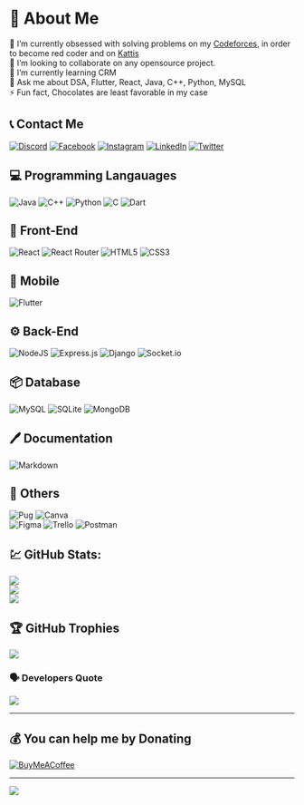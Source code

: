 # 🦉 About Me
🔭 I’m currently obsessed with solving problems on my [Codeforces](https://codeforces.com/profile/ihnaqi), in order to become red coder and on [Kattis](https://open.kattis.com/users/ihnaqi) <br>👯 I’m looking to collaborate on any opensource project.<br>🌱 I’m currently learning CRM<br>💬 Ask me about DSA, Flutter, React, Java, C++, Python, MySQL<br>⚡ Fun fact, Chocolates are least favorable in my case


## 📞 Contact Me
[![Discord](https://img.shields.io/badge/Discord-%237289DA.svg?logo=discord&logoColor=white)](https://discord.gg/https://discord.gg/wAcFS2Rv) [![Facebook](https://img.shields.io/badge/Facebook-%231877F2.svg?logo=Facebook&logoColor=white)](https://facebook.com/ih.naqi@outlookc.om) [![Instagram](https://img.shields.io/badge/Instagram-%23E4405F.svg?logo=Instagram&logoColor=white)](https://instagram.com/ih.naqi) [![LinkedIn](https://img.shields.io/badge/LinkedIn-%230077B5.svg?logo=linkedin&logoColor=white)](https://linkedin.com/in/ishtiaqnaqi) [![Twitter](https://img.shields.io/badge/Twitter-%231DA1F2.svg?logo=Twitter&logoColor=white)](https://twitter.com/ih_naqi) 


## 💻  Programming Langauages
![Java](https://img.shields.io/badge/java-%23ED8B00.svg?style=for-the-badge&logo=java&logoColor=white)
![C++](https://img.shields.io/badge/c++-%2300599C.svg?style=for-the-badge&logo=c%2B%2B&logoColor=white) 
![Python](https://img.shields.io/badge/python-3670A0?style=for-the-badge&logo=python&logoColor=ffdd54)
![C](https://img.shields.io/badge/c-%2300599C.svg?style=for-the-badge&logo=c&logoColor=white) 
![Dart](https://img.shields.io/badge/dart-%230175C2.svg?style=for-the-badge&logo=dart&logoColor=white) 

## 🎨 Front-End

![React](https://img.shields.io/badge/react-%2320232a.svg?style=for-the-badge&logo=react&logoColor=%2361DAFB) 
![React Router](https://img.shields.io/badge/React_Router-CA4245?style=for-the-badge&logo=react-router&logoColor=white) 
![HTML5](https://img.shields.io/badge/html5-%23E34F26.svg?style=for-the-badge&logo=html5&logoColor=white) 
![CSS3](https://img.shields.io/badge/css3-%231572B6.svg?style=for-the-badge&logo=css3&logoColor=white)  

## 📱 Mobile
![Flutter](https://img.shields.io/badge/Flutter-%2302569B.svg?style=for-the-badge&logo=Flutter&logoColor=white) 

## ⚙️ Back-End
![NodeJS](https://img.shields.io/badge/node.js-6DA55F?style=for-the-badge&logo=node.js&logoColor=white) 
![Express.js](https://img.shields.io/badge/express.js-%23404d59.svg?style=for-the-badge&logo=express&logoColor=%2361DAFB) 
![Django](https://img.shields.io/badge/django-%23092E20.svg?style=for-the-badge&logo=django&logoColor=white) 
![Socket.io](https://img.shields.io/badge/Socket.io-black?style=for-the-badge&logo=socket.io&badgeColor=010101) 

## 📦 Database
![MySQL](https://img.shields.io/badge/mysql-%2300f.svg?style=for-the-badge&logo=mysql&logoColor=white) 
![SQLite](https://img.shields.io/badge/sqlite-%2307405e.svg?style=for-the-badge&logo=sqlite&logoColor=white) 
![MongoDB](https://img.shields.io/badge/MongoDB-%234ea94b.svg?style=for-the-badge&logo=mongodb&logoColor=white) 

## 🖊️ Documentation
![Markdown](https://img.shields.io/badge/markdown-%23000000.svg?style=for-the-badge&logo=markdown&logoColor=white) 

## 🧮 Others
![Pug](https://img.shields.io/badge/Pug-FFF?style=for-the-badge&logo=pug&logoColor=A86454) 
![Canva](https://img.shields.io/badge/Canva-%2300C4CC.svg?style=for-the-badge&logo=Canva&logoColor=white) 	
![Figma](https://img.shields.io/badge/figma-%23F24E1E.svg?style=for-the-badge&logo=figma&logoColor=white) 
![Trello](https://img.shields.io/badge/Trello-%23026AA7.svg?style=for-the-badge&logo=Trello&logoColor=white) 
![Postman](https://img.shields.io/badge/Postman-FF6C37?style=for-the-badge&logo=postman&logoColor=white)

## 💹 GitHub Stats:
![](https://github-readme-stats.vercel.app/api?username=ihnaqi&theme=dark&hide_border=true&include_all_commits=true&count_private=true)<br/>
![](https://github-readme-streak-stats.herokuapp.com/?user=ihnaqi&theme=dark&hide_border=true)<br/>
![](https://github-readme-stats.vercel.app/api/top-langs/?username=ihnaqi&theme=dark&hide_border=true&include_all_commits=true&count_private=true&layout=compact)

## 🏆 GitHub Trophies
![](https://github-profile-trophy.vercel.app/?username=ihnaqi&theme=radical&no-frame=true&no-bg=false&margin-w=4)

### 🗣️ Developers Quote
![](https://quotes-github-readme.vercel.app/api?type=horizontal&theme=radical)

---

  ## 💰 You can help me by Donating
  [![BuyMeACoffee](https://img.shields.io/badge/Buy%20Me%20a%20Coffee-ffdd00?style=for-the-badge&logo=buy-me-a-coffee&logoColor=black)](https://buymeacoffee.com/https://www.buymeacoffee.com/ihnaqi) 

---
[![](https://visitcount.itsvg.in/api?id=ihnaqi&icon=2&color=2)](https://visitcount.itsvg.in)
  
